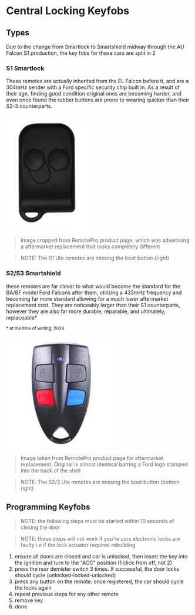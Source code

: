# Central Locking Keyfobs

## Types
Due to the change from Smartlock to Smartshield midway through the AU Falcon S1 production, the key fobs for these cars are split in 2

### S1 Smartlock
These remotes are actually inherited from the EL Falcon before it, and are a 304mHz sender with a Ford specific security chip built in. As a result of their age, finding good condition original ones are becoming harder, and even once found the rubber buttons are prone to wearing quicker than their S2-3 counterparts.

![Series 1 keyfob approximation](./S1-fob.png)

> Image cropped from RemotePro product page, which was advertising a aftermarket replacement that looks completely different

> NOTE: The S1 Ute remotes are missing the boot button (right)

### S2/S3 Smartshield
these remotes are far closer to what would become the standard for the BA/BF model Ford Falcons after them, utilizing a 433mHz frequency and becoming far more standard allowing for a much lower aftermarket replacement cost. They are noticeably larger than their S1 counterparts, however they are also far more durable, reparable, and ultimately, replaceable*

<sup>* at the time of writing, 2024</sup>

![Series 2-3 keyfob](./S2-3-fob.png)

> Image taken from RemotePro product page for aftermarket replacement. Original is almost identical barring a Ford logo stamped into the back of the shell

> NOTE: The S2/3 Ute remotes are missing the boot button (bottom right)

## Programming Keyfobs

> NOTE: the following steps must be started within 10 seconds of closing the door

> NOTE: these steps will not work if you're cars electronic locks are faulty i.e if the lock actuator requires rebuilding

1. ensure all doors are closed and car is unlocked, then insert the key into the ignition and turn to the "ACC" position (1 click from off, not 2)
1. press the rear demister switch 3 times. If successful, the door locks should cycle (unlocked-locked-unlocked)
1. press any button on the remote. once registered, the car should cycle the locks again
1. repeat previous steps for any other remote
1. remove key
1. done

<!--TODO finish below and uncomment

## DIY Fob replacement using KEYDIY

A method to programming keys easily* for the AU Falcons has been gained by use of a KEYDIY programmable keyfob. If desired follow the steps below to make your own copy:

> NOTE: This is more viable for the S1 Falcons, due to the fragile nature of the original fobs and the hard to find and costly replacements. Series II/III instructions are included, but not recommended due to cheap* replacement costs

**Requirements**
- Android Phone
    > steps can be used on iOS, however you will need at least the KD-X2 instead which is expensive* and not recommended for minimal fob creation
- [The Mobile KD App](https://play.google.com/store/apps/details?id=com.ecartek.en.kd)
- A Mini KD cable
    > these can be found online, generally it is cheaper* to buy it from China rather than an Australian locksmith website
- A KEYDIY compatible fob
    > Steps reproduced using the following fobs:
    > - B09 V7.0
    > - 

[Mini KD Cable](./mini-kd.jpg)

> photo of standard mini KD cable with remote. The remote part is usable if needed but the flip key will need to be cut and programmed to work, so the general consensus is to simply buy the cable and remote separately

**Steps**
1. disassemble your KEYDIY fob, and remove the PCB from the shell
2. plug the serial end of the cable into the PCB from the KEYDIY key, and plug the USB end into your phone
3. open the Mobile KD App and find the "Edit by IC" option. as of App version 8.5.16 this is under the Remote Function menu
4. Select the "XXXX" option and click OK
5. input the following settings for each button, according to your model of AU Falcon:
    **S1 - Smartlock**

    | Button | Chip | Frequency | Modulation | Key Value | Remote address | Min Pulse Width |
    | --- | --- | --- | --- | --- | --- | --- |
    | Unlock | XXXX | XXXX | XXXX | XXXX | XXXX | XXXX |
    | Lock | XXXX | XXXX | XXXX | XXXX | XXXX | XXXX |
    | Trunk (if needed) | XXXX | XXXX | XXXX | XXXX | XXXX | XXXX |
    | Panic (if present) | XXXX | XXXX | XXXX | XXXX | XXXX | XXXX |

    **S2/3 - Smartshield**

    | Button | Chip | Frequency | Modulation | Key Value | Remote address | Min Pulse Width |
    | --- | --- | --- | --- | --- | --- | --- |
    | Unlock | XXXX | XXXX | XXXX | XXXX | XXXX | XXXX |
    | Lock | XXXX | XXXX | XXXX | XXXX | XXXX | XXXX |
    | Trunk (if needed) | XXXX | XXXX | XXXX | XXXX | XXXX | XXXX |
    | Panic (if present) | XXXX | XXXX | XXXX | XXXX | XXXX | XXXX |

6. (optional) Click "Save" to keep this key information for multiple remotes or for later
7. Click the "Generate" button to create a copy of the key
    > NOTE: if you clicked "Save" before, you'll have to navigate into "My Keys" and find it listed there
8. connect to your mini KD adapter
9. 

> NOTE: These settings may  be transferrable to other manufacturers of other universal car remotes, however KEYDIY was the only known affordable method*

<sup>at time of writing, 2024</sup>

-->